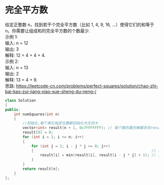 # 完全平方数
给定正整数 n，找到若干个完全平方数（比如 1, 4, 9, 16, ...）使得它们的和等于 n。你需要让组成和的完全平方数的个数最少. <br>
示例 1: <br>
输入: n = 12 <br>
输出: 3 <br>
解释: 12 = 4 + 4 + 4. <br>
示例 2: <br>
输入: n = 13  <br>
输出: 2   <br>
解释: 13 = 4 + 9. <br>
思路: https://leetcode-cn.com/problems/perfect-squares/solution/chao-zhi-bai-kao-zui-jiang-xiao-xue-sheng-du-neng-/ <br>
```  cpp
class Solution
{
public:
    int numSquares(int n)
    {
        //初始化,每个索引指定位置都初始化为无穷大
        vector<int> result(n + 1, 0x7FFFFFFF); // 每个数的最优解都存在result数组里
        result[0] = 0;
        for (int i = 1; i <= n; i++)
        {
            for (int j = 1; i - j * j >= 0; j++)
            {                                                      // 观察比N小的数，且符合N = IxI + N'的数值
                result[i] = min(result[i], result[i - j * j] + 1); // 把最优解（最小值）+ 1 写入result
            }
        }
        return result[n];
    }
};
```
